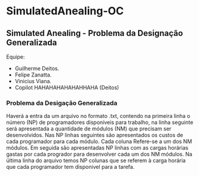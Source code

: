# SimulatedAnealing-OC

## Simulated Anealing - Problema da Designação Generalizada

Equipe:
- Guilherme Deitos.
- Felipe Zanatta.
- Vinicius Viana.
- Copilot HAHAHAHAHAHAHHAHA (Deitos)

### Problema da Desigação Generalizada
Haverá a entra da um arquivo no formato .txt, contendo na primeira linha o número (NP) de programadores disponíveis para trabalho, na linha seguinte será apresentada a quantidade de módulos (NM) que precisam ser desenvolvidos. Nas NP linhas seguintes são apresentados os custos de cada programador para cada módulo. Cada coluna Refere-se a um dos NM módulos. Em seguida são apresentadas NP linhas com as cargas horárias gastas por cada progrador para desenvolver cada um dos NM módulos. Na última linha do arquivo temos NP colunas que se referem à carga horária que cada programador tem disponivel para a tarefa.
